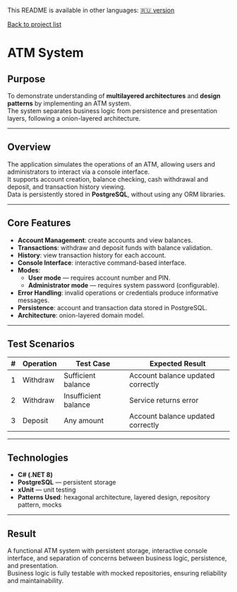 This README is available in other languages:
[🇷🇺 version](README.ru.md)

[Back to project list](../README.md)


# ATM System

## Purpose
To demonstrate understanding of **multilayered architectures** and **design patterns** by implementing an ATM system.  
The system separates business logic from persistence and presentation layers, following a onion-layered architecture.

---

## Overview
The application simulates the operations of an ATM, allowing users and administrators to interact via a console interface.  
It supports account creation, balance checking, cash withdrawal and deposit, and transaction history viewing.  
Data is persistently stored in **PostgreSQL**, without using any ORM libraries.

---

## Core Features
- **Account Management**: create accounts and view balances.  
- **Transactions**: withdraw and deposit funds with balance validation.  
- **History**: view transaction history for each account.  
- **Console Interface**: interactive command-based interface.  
- **Modes**: 
  - **User mode** — requires account number and PIN.  
  - **Administrator mode** — requires system password (configurable).  
- **Error Handling**: invalid operations or credentials produce informative messages.  
- **Persistence**: account and transaction data stored in PostgreSQL.  
- **Architecture**:  onion-layered domain model.

---

## Test Scenarios

| # | Operation | Test Case | Expected Result |
|---|-----------|-----------|----------------|
| 1 | Withdraw | Sufficient balance | Account balance updated correctly |
| 2 | Withdraw | Insufficient balance | Service returns error |
| 3 | Deposit | Any amount | Account balance updated correctly |

---

## Technologies
- **C# (.NET 8)**
- **PostgreSQL** — persistent storage  
- **xUnit** — unit testing  
- **Patterns Used**: hexagonal architecture, layered design, repository pattern, mocks

---

## Result
A functional ATM system with persistent storage, interactive console interface, and separation of concerns between business logic, persistence, and presentation.  
Business logic is fully testable with mocked repositories, ensuring reliability and maintainability.
